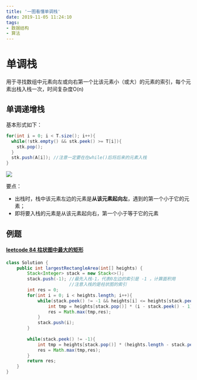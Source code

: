```yaml
---
title: '一图看懂单调栈'
date: 2019-11-05 11:24:10
tags:
- 数据结构
- 算法
---
```


# 单调栈

用于寻找数组中元素向左或向右第一个比该元素小（或大）的元素的索引，每个元素出栈入栈一次，时间复杂度O(n)

## 单调递增栈

基本形式如下：

```java
for(int i = 0; i < T.size(); i++){
  while(!stk.empty() && stk.peek() >= T[i]){
    stk.pop();
  }
  stk.push(A[i]); //注意一定要在在while()后将后来的元素入栈
}
```

<!--more-->

<img src = "stack.jpg">

要点：

- 出栈时，栈中该元素左边的元素是**从该元素起向左**，遇到的第一个小于它的元素；
- 即将要入栈的元素是从该元素起向右，第一个小于等于它的元素

## 例题

#### [leetcode 84 柱状图中最大的矩形](https://leetcode-cn.com/problems/largest-rectangle-in-histogram/)

```java
class Solution {
    public int largestRectangleArea(int[] heights) {
        Stack<Integer> stack = new Stack<>();
        stack.push(-1); //最先入栈-1，代表0左边的索引是 -1 ，计算面积用
        				//注意入栈的是柱状图的索引
        int res = 0;
        for(int i = 0; i < heights.length; i++){
            while(stack.peek() != -1 && heights[i] <= heights[stack.peek()]){
                int tmp = heights[stack.pop()] * (i - stack.peek() - 1);
                res = Math.max(tmp,res);
            }
            stack.push(i);
        }
        
        while(stack.peek() != -1){
            int tmp = heights[stack.pop()] * (heights.length - stack.peek() - 1);
            res = Math.max(tmp,res);
        }
        return res;
    }
}
```

